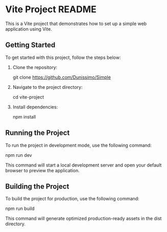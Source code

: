 # Vite Project README

This is a Vite project that demonstrates how to set up a simple web application using Vite.

## Getting Started

To get started with this project, follow the steps below:

1. Clone the repository:

      git clone https://github.com/Dunissimo/Simple
   

2. Navigate to the project directory:

      cd vite-project
   

3. Install dependencies:

      npm install
   

## Running the Project

To run the project in development mode, use the following command:

npm run dev


This command will start a local development server and open your default browser to preview the application.

## Building the Project

To build the project for production, use the following command:

npm run build


This command will generate optimized production-ready assets in the dist directory.